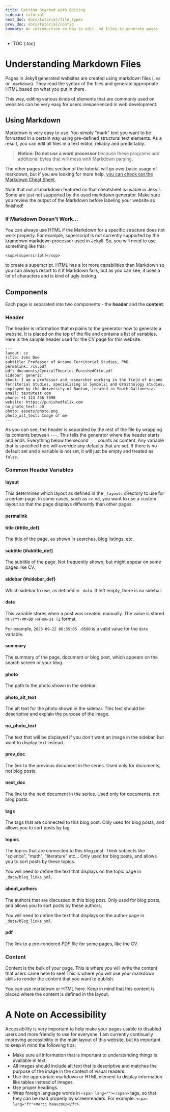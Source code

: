```yaml
---
title: Getting Started with Editing
sidebar: tutorial
next_doc: docs/tutorial/file_types
prev_doc: docs/tutorial/config
summary: An introduction on how to edit .md files to generate pages.
---
```


* TOC
{:toc}

# Understanding Markdown Files

Pages in Jekyll generated websites are created using markdown files (``.md`` or ``.markdown``). They read the syntax of the files and generate appropriate HTML based on what you put in there.

This way, editing various kinds of elements that are commonly used on websites can be very easy for users inexperienced in web development.

## Using Markdown

Markdown is very easy to use. You simply "mark" text you want to be formatted in a certain way using pre-defined structural text elements. As a result, you can edit all files in a text editor, reliably and predictably.

> **Notice: Do not use a word processor** because these programs add additional bytes that will mess with Markdown parsing.

The other pages in this section of the tutorial will go over basic usage of markdown, but if you are looking for more help, [you can check out the Markdown Cheat Sheet](https://www.markdownguide.org/cheat-sheet/).

Note that not all markdown featured on that cheatsheet is usable in Jekyll. Some are just not supported by the used markdown generator. Make sure you review the output of the Markdown before labeling your website as finished!

### If Markdown Doesn't Work...

You can always use HTML if the Markdown for a specific structure does not work properly. For example, superscript is not currently supported by the kramdown markdown processor used in Jekyll. So, you will need to use something like this:

```
<sup>[superscript]</sup>
```

to create a superscript. HTML has a lot more capabilities than Markdown so you can always resort to it if Markdown fails, but as you can see, it uses a lot of characters and is kind of ugly looking.

## Components

Each page is separated into two components - the **header** and the **content**.

### Header

The header is information that explains to the generator how to generate a website. It is placed on the top of the file and contains a list of variables. Here is the sample header used for the CV page for this website:

```
---
layout: cv
title: John Doe
subtitle: Professor of Arcane Territorial Studies, PhD.
permalink: /cv.pdf
pdf: documents/CynicalTheories_PunishedOtto.pdf
sidebar: generic
about: I am a professor and researcher working in the field of Arcane Territorial Studies, specializing in Symbolic and Ornithology studies, employed by the University of Bantam, located in South Gallunesia.
email: test@test.com
phone: +1 123 456 7890
website: https://punishedfelix.com
no_photo_text: JD
photo: assets/photo.png
photo_alt_text: Image of me
---
```

As you can see, the header is separated by the rest of the file by wrapping its contents between ``---``. This tells the generator where the header starts and ends. Everything below the second ``---`` counts as content. Any variable that is specified here will override any defaults that are set. If there is no default set and a variable is not set, it will just be empty and treated as ``false``.

### Common Header Variables

#### layout

This determines which layout as defined in the ``_layouts`` directory to use for a certain page. In some cases, such as ``cv.md``, you want to use a custom layout so that the page displays differently than other pages.

#### permalink

#### title {#title_def}

The title of the page, as shown in searches, blog listings, etc.

#### subtitle {#ubtitle_def}

The subtitle of the page. Not frequently shown, but might appear on some pages like CV.

#### sidebar {#sidebar_def}

Which sidebar to use, as defined in ``_data``. If left empty, there is no sidebar.

#### date

This variable stores when a post was created, manually. The value is stored in ``YYYY-MM-DD HH-mm-ss TZ`` format. 

For example, ``2023-09-22 00:35:05 -0500`` is a valid value for the ``date`` variable.

#### summary

The summary of the page, document or blog post, which appears on the search screen or your blog.

#### photo

The path to the photo shown in the sidebar.

#### photo_alt_text

The alt text for the photo shown in the sidebar. This text should be descriptive and explain the purpose of the image.

#### no_photo_text

The text that will be displayed if you don't want an image in the sidebar, but want to display text instead.

#### prev_doc

The link to the previous document in the series. Used only for documents, not blog posts.

#### next_doc

The link to the next document in the series. Used only for documents, not blog posts.

#### tags

The tags that are connected to this blog post. Only used for blog posts, and allows you to sort posts by tag.

#### topics

The topics that are connected to this blog post. Think subjects like "science", "math", "literature" etc... Only used for blog posts, and allows you to sort posts by these topics.

You will need to define the text that displays on the topic page in ``_data/blog_links.yml``.

#### about_authors

The authors that are discussed in this blog post. Only used for blog posts, and allows you to sort posts by these authors.

You will need to define the text that displays on the author page in ``_data/blog_links.yml``.

#### pdf

The link to a pre-rendered PDF file for some pages, like the CV.

### Content

Content is the bulk of your page. This is where you will write the content that users came here to see! This is where you will use your markdown skills to render the content that you want to publish.

You can use markdown or HTML here. Keep in mind that this content is placed where the content is defined in the layout. 

# A Note on Accessibility

Accessibility is very important to help make your pages usable to disabled users and more friendly to use for everyone. I am currently continually improving accessibility in the main layout of this website, but its important to keep in mind the following tips:

* Make sure all information that is important to understanding things is available in text. 
* All images should include alt text that is descriptive and matches the purpose of the image in the context of visual readers.
* Use the appropriate markdown or HTML element to display information like tables instead of images.
* Use proper headings.
* Wrap foreign language words in ``<span lang=""></span>`` tags, so that they can be read properly by screenreaders. For example: ``<span lang="fr">merci beaucoup</fr>``.


